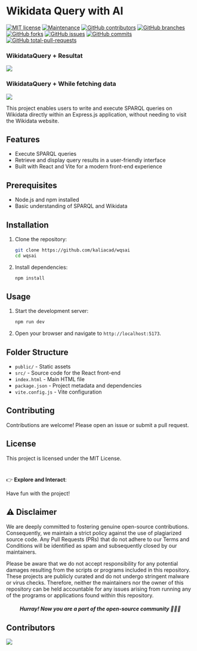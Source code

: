 # Wikidata Query with AI

[![MIT license](https://img.shields.io/badge/License-MIT-blue.svg)](https://lbesson.mit-license.org/)
[![Maintenance](https://img.shields.io/badge/Maintained%3F-yes-green.svg)](https://GitHub.com/kaliacad/wikidataqueriIA/graphs/commit-activity)
[![GitHub contributors](https://badgen.net/github/contributors/kaliacad/wikidataqueriIA)](https://GitHub.com/kaliacad/wikidataqueriIA/graphs/contributors/)
[![GitHub branches](https://badgen.net/github/branches/kaliacad/wikidataqueriIA)](https://github.com/kaliacad/wikidataqueriIA/)
[![GitHub forks](https://badgen.net/github/forks/kaliacad/wikidataqueriIA/)](https://GitHub.com/kaliacad/wikidataqueriIA/network/)
[![GitHub issues](https://badgen.net/github/issues/kaliacad/wikidataqueriIA/)](https://GitHub.com/kaliacad/wikidataqueriIA/issues/)
[![GitHub commits](https://badgen.net/github/commits/kaliacad/wikidataqueriIA)](https://GitHub.com/kaliacad/wikidataqueriIA/commit/)
[![GitHub total-pull-requests](https://badgen.net/github/prs/kaliacad/wikidataqueriIA)](https://GitHub.com/kaliacad/wikidataqueriIA/pull/)

### WikidataQuery + Resultat

![](./screenshots/wikidata-query-with-data.png)

### WikidataQuery + While fetching data

![](./screenshots/wikidata-query-white-fetching-data.png)

This project enables users to write and execute SPARQL queries on Wikidata directly within an Express.js application, without needing to visit the Wikidata website.

## Features

- Execute SPARQL queries
- Retrieve and display query results in a user-friendly interface
- Built with React and Vite for a modern front-end experience

## Prerequisites

- Node.js and npm installed
- Basic understanding of SPARQL and Wikidata

## Installation

1. Clone the repository:

   ```sh
   git clone https://github.com/kaliacad/wqsai 
   cd wqsai
   ```
2. Install dependencies:
   ```sh
   npm install
   ```

## Usage

1. Start the development server:

   ```sh
   npm run dev
   ```

2. Open your browser and navigate to `http://localhost:5173`.

## Folder Structure

- `public/` - Static assets
- `src/` - Source code for the React front-end
- `index.html` - Main HTML file
- `package.json` - Project metadata and dependencies
- `vite.config.js` - Vite configuration

## Contributing

Contributions are welcome! Please open an issue or submit a pull request.

## License

This project is licensed under the MIT License.

#

👉 **Explore and Interact**:

Have fun with the project!

## ⚠ Disclaimer

We are deeply committed to fostering genuine open-source contributions. Consequently, we maintain a strict policy against the use of plagiarized source code. Any Pull Requests (PRs) that do not adhere to our Terms and Conditions will be identified as spam and subsequently closed by our maintainers.

Please be aware that we do not accept responsibility for any potential damages resulting from the scripts or programs included in this repository. These projects are publicly curated and do not undergo stringent malware or virus checks. Therefore, neither the maintainers nor the owner of this repository can be held accountable for any issues arising from running any of the programs or applications found within this repository.

##### <p align="center">Hurray! Now you are a part of the open-source community 🚀🚀🚀</p>


## Contributors

<a href="https://github.com/kaliacad/wikidataqueriIA/graphs/contributors">
  <img src="https://contrib.rocks/image?repo=kaliacad/wikidataqueriIA" />
</a>

